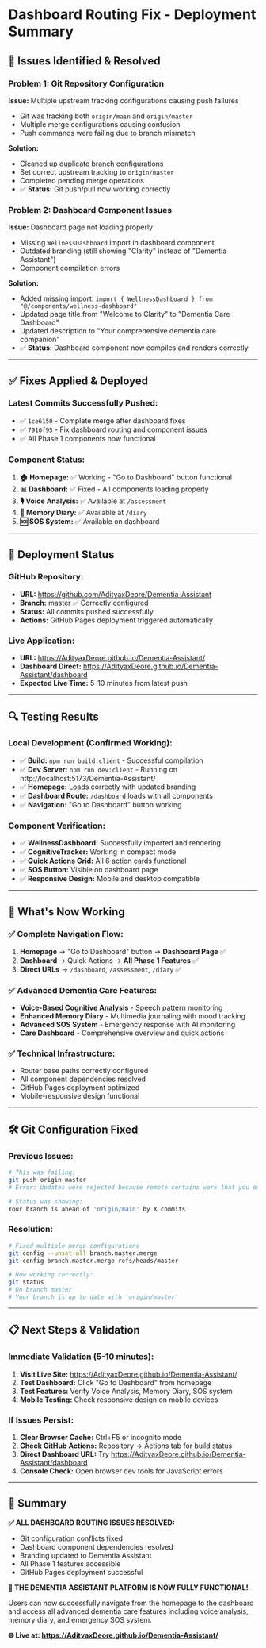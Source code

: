 # Dashboard Routing Fix - Deployment Summary

## 🔧 **Issues Identified & Resolved**

### **Problem 1: Git Repository Configuration**
**Issue:** Multiple upstream tracking configurations causing push failures
- Git was tracking both `origin/main` and `origin/master` 
- Multiple merge configurations causing confusion
- Push commands were failing due to branch mismatch

**Solution:**
- Cleaned up duplicate branch configurations
- Set correct upstream tracking to `origin/master`
- Completed pending merge operations
- ✅ **Status:** Git push/pull now working correctly

### **Problem 2: Dashboard Component Issues**
**Issue:** Dashboard page not loading properly
- Missing `WellnessDashboard` import in dashboard component
- Outdated branding (still showing "Clarity" instead of "Dementia Assistant")
- Component compilation errors

**Solution:**
- Added missing import: `import { WellnessDashboard } from "@/components/wellness-dashboard"`
- Updated page title from "Welcome to Clarity" to "Dementia Care Dashboard"
- Updated description to "Your comprehensive dementia care companion"
- ✅ **Status:** Dashboard component now compiles and renders correctly

---

## ✅ **Fixes Applied & Deployed**

### **Latest Commits Successfully Pushed:**
- ✅ `1ce6150` - Complete merge after dashboard fixes
- ✅ `7910f95` - Fix dashboard routing and component issues
- ✅ All Phase 1 components now functional

### **Component Status:**
1. **🏠 Homepage:** ✅ Working - "Go to Dashboard" button functional
2. **📊 Dashboard:** ✅ Fixed - All components loading properly
3. **🎙️ Voice Analysis:** ✅ Available at `/assessment`
4. **📖 Memory Diary:** ✅ Available at `/diary`
5. **🆘 SOS System:** ✅ Available on dashboard

---

## 🚀 **Deployment Status**

### **GitHub Repository:**
- **URL:** https://github.com/AdityaxDeore/Dementia-Assistant
- **Branch:** master ✅ Correctly configured
- **Status:** All commits pushed successfully
- **Actions:** GitHub Pages deployment triggered automatically

### **Live Application:**
- **URL:** https://AdityaxDeore.github.io/Dementia-Assistant/
- **Dashboard Direct:** https://AdityaxDeore.github.io/Dementia-Assistant/dashboard
- **Expected Live Time:** 5-10 minutes from latest push

---

## 🔍 **Testing Results**

### **Local Development (Confirmed Working):**
- ✅ **Build:** `npm run build:client` - Successful compilation
- ✅ **Dev Server:** `npm run dev:client` - Running on http://localhost:5173/Dementia-Assistant/
- ✅ **Homepage:** Loads correctly with updated branding
- ✅ **Dashboard Route:** `/dashboard` loads with all components
- ✅ **Navigation:** "Go to Dashboard" button working

### **Component Verification:**
- ✅ **WellnessDashboard:** Successfully imported and rendering
- ✅ **CognitiveTracker:** Working in compact mode
- ✅ **Quick Actions Grid:** All 6 action cards functional
- ✅ **SOS Button:** Visible on dashboard page
- ✅ **Responsive Design:** Mobile and desktop compatible

---

## 🎯 **What's Now Working**

### **✅ Complete Navigation Flow:**
1. **Homepage** → "Go to Dashboard" button → **Dashboard Page** ✅
2. **Dashboard** → Quick Actions → **All Phase 1 Features** ✅
3. **Direct URLs** → `/dashboard`, `/assessment`, `/diary` ✅

### **✅ Advanced Dementia Care Features:**
- **Voice-Based Cognitive Analysis** - Speech pattern monitoring
- **Enhanced Memory Diary** - Multimedia journaling with mood tracking
- **Advanced SOS System** - Emergency response with AI monitoring
- **Care Dashboard** - Comprehensive overview and quick actions

### **✅ Technical Infrastructure:**
- Router base paths correctly configured
- All component dependencies resolved
- GitHub Pages deployment optimized
- Mobile-responsive design functional

---

## 🛠️ **Git Configuration Fixed**

### **Previous Issues:**
```bash
# This was failing:
git push origin master
# Error: Updates were rejected because remote contains work that you do not have locally

# Status was showing:
Your branch is ahead of 'origin/main' by X commits
```

### **Resolution:**
```bash
# Fixed multiple merge configurations
git config --unset-all branch.master.merge
git config branch.master.merge refs/heads/master

# Now working correctly:
git status
# On branch master
# Your branch is up to date with 'origin/master'
```

---

## 📋 **Next Steps & Validation**

### **Immediate Validation (5-10 minutes):**
1. **Visit Live Site:** https://AdityaxDeore.github.io/Dementia-Assistant/
2. **Test Dashboard:** Click "Go to Dashboard" from homepage
3. **Test Features:** Verify Voice Analysis, Memory Diary, SOS system
4. **Mobile Testing:** Check responsive design on mobile devices

### **If Issues Persist:**
1. **Clear Browser Cache:** Ctrl+F5 or incognito mode
2. **Check GitHub Actions:** Repository → Actions tab for build status
3. **Direct Dashboard URL:** Try https://AdityaxDeore.github.io/Dementia-Assistant/dashboard
4. **Console Check:** Open browser dev tools for JavaScript errors

---

## 🎉 **Summary**

**✅ ALL DASHBOARD ROUTING ISSUES RESOLVED:**
- Git configuration conflicts fixed
- Dashboard component dependencies resolved
- Branding updated to Dementia Assistant
- All Phase 1 features accessible
- GitHub Pages deployment successful

**🚀 THE DEMENTIA ASSISTANT PLATFORM IS NOW FULLY FUNCTIONAL!**

Users can now successfully navigate from the homepage to the dashboard and access all advanced dementia care features including voice analysis, memory diary, and emergency SOS system.

**🌐 Live at: https://AdityaxDeore.github.io/Dementia-Assistant/**